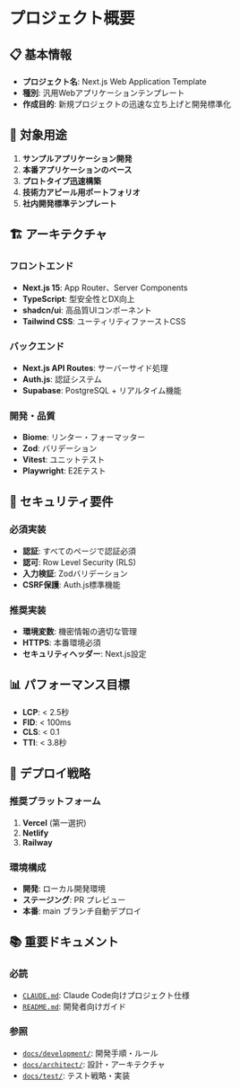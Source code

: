 # プロジェクト概要

## 📋 基本情報

- **プロジェクト名**: Next.js Web Application Template
- **種別**: 汎用Webアプリケーションテンプレート
- **作成目的**: 新規プロジェクトの迅速な立ち上げと開発標準化

## 🎯 対象用途

1. **サンプルアプリケーション開発**
2. **本番アプリケーションのベース**
3. **プロトタイプ迅速構築**
4. **技術力アピール用ポートフォリオ**
5. **社内開発標準テンプレート**

## 🏗 アーキテクチャ

### フロントエンド
- **Next.js 15**: App Router、Server Components
- **TypeScript**: 型安全性とDX向上
- **shadcn/ui**: 高品質UIコンポーネント
- **Tailwind CSS**: ユーティリティファーストCSS

### バックエンド
- **Next.js API Routes**: サーバーサイド処理
- **Auth.js**: 認証システム
- **Supabase**: PostgreSQL + リアルタイム機能

### 開発・品質
- **Biome**: リンター・フォーマッター
- **Zod**: バリデーション
- **Vitest**: ユニットテスト
- **Playwright**: E2Eテスト

## 🔐 セキュリティ要件

### 必須実装
- **認証**: すべてのページで認証必須
- **認可**: Row Level Security (RLS)
- **入力検証**: Zodバリデーション
- **CSRF保護**: Auth.js標準機能

### 推奨実装
- **環境変数**: 機密情報の適切な管理
- **HTTPS**: 本番環境必須
- **セキュリティヘッダー**: Next.js設定

## 📊 パフォーマンス目標

- **LCP**: < 2.5秒
- **FID**: < 100ms
- **CLS**: < 0.1
- **TTI**: < 3.8秒

## 🚀 デプロイ戦略

### 推奨プラットフォーム
1. **Vercel** (第一選択)
2. **Netlify**
3. **Railway**

### 環境構成
- **開発**: ローカル開発環境
- **ステージング**: PR プレビュー
- **本番**: main ブランチ自動デプロイ

## 📚 重要ドキュメント

### 必読
- [`CLAUDE.md`](../../CLAUDE.md): Claude Code向けプロジェクト仕様
- [`README.md`](../../README.md): 開発者向けガイド

### 参照
- [`docs/development/`](../development/): 開発手順・ルール
- [`docs/architect/`](../architect/): 設計・アーキテクチャ
- [`docs/test/`](../test/): テスト戦略・実装